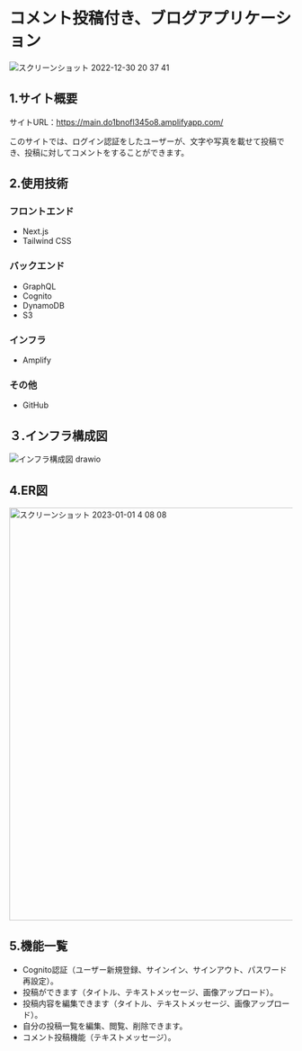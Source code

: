 # コメント投稿付き、ブログアプリケーション

![スクリーンショット 2022-12-30 20 37 41](https://user-images.githubusercontent.com/44152472/210066389-35be7221-b340-44f9-b5b7-49e25462858c.png)


## 1.サイト概要
サイトURL：https://main.do1bnofl345o8.amplifyapp.com/

このサイトでは、ログイン認証をしたユーザーが、文字や写真を載せて投稿でき、投稿に対してコメントをすることができます。


## 2.使用技術

### フロントエンド
- Next.js
- Tailwind CSS

### バックエンド
- GraphQL
- Cognito
- DynamoDB
- S3

### インフラ
- Amplify


### その他
- GitHub

## ３.インフラ構成図
![インフラ構成図 drawio](https://user-images.githubusercontent.com/44152472/210078773-32855c6e-7f3b-4b9c-ab0e-d686c6a5d8fb.png)

## 4.ER図
<img width="734" alt="スクリーンショット 2023-01-01 4 08 08" src="https://user-images.githubusercontent.com/44152472/210153539-62617348-5787-48d5-9f55-a8bea2fb4d40.png">

## 5.機能一覧
- Cognito認証（ユーザー新規登録、サインイン、サインアウト、パスワード再設定）。
- 投稿ができます（タイトル、テキストメッセージ、画像アップロード）。
- 投稿内容を編集できます（タイトル、テキストメッセージ、画像アップロード）。
- 自分の投稿一覧を編集、閲覧、削除できます。
- コメント投稿機能（テキストメッセージ）。


